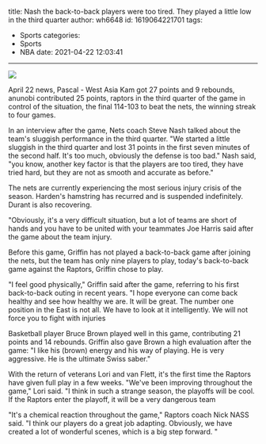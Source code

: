 title: Nash  the back-to-back players were too tired. They played a little low in the third quarter
author: wh6648
id: 1619064221701
tags: 
- Sports
categories: 
- Sports
- NBA
date: 2021-04-22 12:03:41
---
![](https://p0.itc.cn/q_70/images01/20210422/54cc256209e54bf5879be2a52d1f827c.jpeg)


April 22 news, Pascal - West Asia Kam got 27 points and 9 rebounds, anunobi contributed 25 points, raptors in the third quarter of the game in control of the situation, the final 114-103 to beat the nets, the winning streak to four games.

In an interview after the game, Nets coach Steve Nash talked about the team's sluggish performance in the third quarter. "We started a little sluggish in the third quarter and lost 31 points in the first seven minutes of the second half. It's too much, obviously the defense is too bad." Nash said, "you know, another key factor is that the players are too tired, they have tried hard, but they are not as smooth and accurate as before."

The nets are currently experiencing the most serious injury crisis of the season. Harden's hamstring has recurred and is suspended indefinitely. Durant is also recovering.

"Obviously, it's a very difficult situation, but a lot of teams are short of hands and you have to be united with your teammates Joe Harris said after the game about the team injury.

Before this game, Griffin has not played a back-to-back game after joining the nets, but the team has only nine players to play, today's back-to-back game against the Raptors, Griffin chose to play.

"I feel good physically," Griffin said after the game, referring to his first back-to-back outing in recent years. "I hope everyone can come back healthy and see how healthy we are. It will be great. The number one position in the East is not all. We have to look at it intelligently. We will not force you to fight with injuries

Basketball player Bruce Brown played well in this game, contributing 21 points and 14 rebounds. Griffin also gave Brown a high evaluation after the game: "I like his (brown) energy and his way of playing. He is very aggressive. He is the ultimate Swiss saber."

With the return of veterans Lori and van Flett, it's the first time the Raptors have given full play in a few weeks. "We've been improving throughout the game," Lori said. "I think in such a strange season, the playoffs will be cool. If the Raptors enter the playoff, it will be a very dangerous team

"It's a chemical reaction throughout the game," Raptors coach Nick NASS said. "I think our players do a great job adapting. Obviously, we have created a lot of wonderful scenes, which is a big step forward. "

